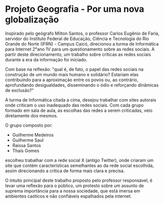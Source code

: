 # Projeto Geografia - Por uma nova globalização

Inspirado pelo geógrafo Milton Santos, o professor Carlos Eugênio de Faria, servidor do Instituto Federal de Educação, Ciência e Tecnologia do Rio Grande do Norte (IFRN) - Campus Caicó, direcionou a turma de Informática para Internet 2°ano 1V para um questionamento sobre as redes sociais. A partir deste direcionamento, um trabalho sobre críticas as redes sociais durante a era da informação foi iniciado.

Com base na reflexão: "qual é, de fato, o papel das redes sociais na construção de um mundo mais humano e solidário? Estariam elas contribuindo para a aproximação entre os povos ou, ao contrário, aprofundando desigualdades, disseminando o ódio e reforçando dinâmicas de exclusão?"

A turma de Informática citada a cima, desejou trabalhar com sites autorais onde criticam o uso inadequado das redes sociais. Com cada grupo formado em sala de aula, as escolhas das redes a serem criticadas, veio diretamente dos mesmos.

O grupo composto por:

* Guilherme Medeiros
* Guilherme Saul
* Raissa Santos
* Thaís Gomes

escolheu trabalhar com a rede social X (antigo Twitter), onde criaram um site que contém características semelhantes ao da rede social escolhida, assim direcionando a crítica de forma mais clara e precisa.

O intuito principal deste trabalho proposto pelo professor responsável, é levar uma reflexão para o público, um protesto sobre um assunto de suprema importância para a nossa sociedade, que está imersa em ambientes caóticos e não confiáveis espalhados pela internet.
